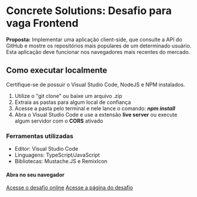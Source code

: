 # Concrete Solutions: Desafio para vaga Frontend

**Proposta:**
Implementar uma aplicação client-side, que consulte a API do GitHub e mostre os repositórios mais populares de um determinado usuário. Esta aplicação deve funcionar nos navegadores mais recentes do mercado.

## Como executar localmente
Certifique-se de possuir o Visual Studio Code, NodeJS e NPM instalados.

1. Utilize o "git clone" ou baixe um arquivo .zip
2. Extraia as pastas para algum local de confiança
3. Acesse a pasta pelo terminal e nele lance o comando: ***npm install***
4. Abra o Visual Studio Code e use a extensão **live server** ou execute algum servidor com o **CORS** ativado

### Ferramentas utilizadas

- Editor: Visual Studio Code
- Linguagens: TypeScript/JavaScript
- Bibliotecas: Mustache.JS e RemixIcon

#### Abra no seu navegador

[Acesse o desafio online](https://jlmhw.github.io/concrete-solutions-challenge-fe)
[Acesse a página do desafio](https://github.com/concretesolutions/recrutamento-fe)